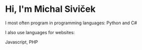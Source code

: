 <h1>Hi, I'm Michal Siviček</h1>

<p>I most often program in programming languages: Python and C#</p>

<p>I also use languages ​​for websites:</p>
<p>Javascript, PHP</p>
